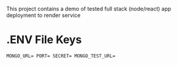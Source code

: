 This project contains a demo of tested full stack (node/react) app deployment to render service 
# .ENV File Keys
`MONGO_URL=
PORT=
SECRET=
MONGO_TEST_URL=`
